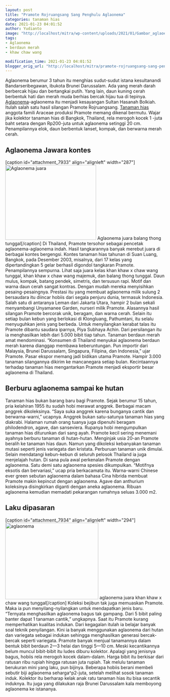 ```yaml
---
layout: post
title: "Pramote Rojruangsang Sang Penghulu Aglaonema"
categories: tanaman hias
date: 2021-01-23 04:01:52
author: Yudianto
image: "http://localhost/mitra/wp-content/uploads/2021/01/Gambar_aglaoema_986x768.jpg"
tags:
- Aglaonema
- berdaun merah
- khaw chaw wang

modification_time: 2021-01-23 04:01:52
blogger_orig_url: "http://localhost/mitra/pramote-rojruangsang-sang-penghulu.html"
---
```


Aglaonema berumur 3 tahun itu menghias sudut-sudut istana kesultanandi Bandarseribegawan, ibukota Brunei Darussalam. Ada yang merah darah berbercak hijau dan bertangkai putih. Yang lain, daun kuning cerah berbentuk hati dan merah muda berhias bercak hijau tua di tepinya. <a class="wpil_keyword_link " href="http://127.0.0.1/mitra/topik/aglaonema"  title="Aglaonema" data-wpil-keyword-link="linked">Aglaonema</a>-aglaonema itu menjadi kesayangan Sultan Hasanah Bolkiah. Itulah salah satu hasil silangan Pramote Rojruangsang.
<a class="wpil_keyword_link " href="http://127.0.0.1/mitra/tanaman-hias"  title="Tanaman hias" data-wpil-keyword-link="linked">Tanaman hias</a> anggota famili Araceae produksi Pramote memang dikenal bermutu. Wajar jika kolektor tanaman hias di Bangkok, Thailand, rela merogoh kocek 1 -juta baht setara dengan Rp200-juta untuk aglaonema setinggi 20 cm. Penampilannya elok, daun berbentuk lanset, kompak, dan berwarna merah cerah.
<h2 id="Jawara">Aglaonema Jawara kontes</h2>
[caption id="attachment_7933" align="alignleft" width="287"]<a href="http://127.0.0.1/mitra/wp-content/uploads/2021/01/Gambar_aglaoema2_932x768.jpg"><img class=" wp-image-7933" src="http://127.0.0.1/mitra/wp-content/uploads/2021/01/Gambar_aglaoema2_932x768.jpg" alt="Aglaonema juara " width="287" height="237" /></a> Aglaonema juara balang thong tunggal[/caption]
Di Thailand, Pramote tersohor sebagai pencetak aglaonema-aglaonema indah. Hasil tangkarannya banyak merebut juara di berbagai kontes bergengsi. Kontes tanaman hias tahunan di Suan Luang, Bangkok, pada Desember 2003, misalnya, dari 17 kelas yang dipertandingkan 5 gelar berhasil digondol tangkaran Pramote.
Penampilannya sempurna. Lihat saja juara kelas khan khaw x chaw wang tunggal, khan khaw x chaw wang majemuk, dan balang thong tunggal. Daun mulus, kompak, batang pendek, simetris, dan tersusun rapi. Motif dan warna daun cerah sangat kontras. Dengan mudah mereka menyisihkan pesaing-pesaingnya. Prestasi itu yang membuat aglaonema milik sulung 2 bersaudara itu diincar hobiis dari segala penjuru dunia, termasuk Indonesia.
Salah satu di antaranya Leman dari Jakarta Utara, hampir 2 bulan sekali menyambangi Unyamanee Garden, nurseri milik Pramote. Alasannya hasil silangan Pramote bercorak unik, beragam, dan warna cerah. Selain itu setiap bulan kebun yang berlokasi di Klongluang, Pathumtani, itu selalu menyuguhkan jenis yang berbeda.
Untuk menyilangkan kerabat talas itu Pramote dibantu saudara iparnya, Piya Subhaya Achin. Dari persilangan itu ia menghasilkan lebih dari 5.000 bibit tiap tahun. Tanaman berdaun merah amat mendominasi. “Konsumen di Thailand menyukai aglaonema berdaun merah karena dianggap membawa keberuntungan. Pun importir dari Malaysia, Brunei Darussalam, Singapura, Filipina, dan Indonesia,” ujar Pramote.
Pasar ekspor memang jadi bidikan utama Pramote. Hampir 3.000 tanaman silangannya dikirim ke mancanegara setiap bulan. Kecintaannya terhadap tanaman hias mengantarkan Pramote menjadi eksportir besar aglaonema di Thailand.
<h2 id="Berburu">Berburu aglaonema sampai ke hutan</h2>
Tanaman hias bukan barang baru bagi Pramote. Sejak berumur 15 tahun, pria kelahiran 1955 itu sudah hobi merawat anggrek. Berbagai macam anggrek dikoleksinya. “Saya suka anggrek karena bunganya cantik dan berwarna-warni,” ucapnya.
Anggrek bukan satu-satunya tanaman hias yang diakrabi. Halaman rumah orang tuanya juga dipenuhi beragam philodendron, agave, dan sanseviera. Rupanya hobi mengumpulkan tanaman hias diturunkan dari sang ayah. Pramote kecil sering menemani ayahnya berburu tanaman di hutan-hutan.
Menginjak usia 20-an Pramote beralih ke tanaman hias daun. Namun yang dikoleksi kebanyakan tanaman mutasi seperti jenis variegata dan kristata. Perburuan tanaman unik dimulai. Selain mendatangi kebun-kebun di seluruh pelosok Thailand ia juga menjelajah hutan. Di sana pula awal perkenalan Pramote dengan aglaonema. Satu demi satu aglaonema spesies dikumpulkan. “Motifnya eksotis dan bervariasi,” ucap pria berkacamata itu.
Warna-warni Chinese ever green sebutan aglaonema dalam bahasa Cina hibrida membuat Pramote makin kepincut dengan aglaonema. Agave dan anthurium koleksinya disingkirkan diganti dengan aneka aglaonema. Ribuan aglaonema kemudian memadati pekarangan rumahnya seluas 3.000 m2.
<h2 id="Laku">Laku dipasaran</h2>
[caption id="attachment_7934" align="alignleft" width="294"]<a href="http://127.0.0.1/mitra/wp-content/uploads/2021/01/Gambar_aglaoema1_934x768.jpg"><img class=" wp-image-7934" src="http://127.0.0.1/mitra/wp-content/uploads/2021/01/Gambar_aglaoema1_934x768.jpg" alt="aglaonema" width="294" height="242" /></a> aglaonema juara khan khaw x chaw wang tunggal[/caption]
Koleksi bejibun tak juga memuaskan Pramote. Maka ia pun menyilang-nyilangkan untuk mendapatkan jenis baru. “Ternyata menghasilkan aglaonema bagus tak gampang. Dari 5 bibit paling banter dapat 1 tanaman cantik,” ungkapnya. Saat itu Pramote kurang memperhatikan kualitas indukan. Dari kegagalan itulah ia belajar banyak soal teknik penyilangan. Kini ia banyak menggunakan aglaonema dari hutan dan variegata sebagai indukan sehingga menghasilkan generasi bercak-bercak seperti variegata.
Pramote banyak menjual tanamannya dalam bentuk bibit berdaun 2—3 helai dan tinggi 5—10 cm. Meski kecantikannya belum muncul bibit-bibit itu ludes diburu kolektor. Apalagi yang jenisnya bagus, hobiis rela merogoh kocek dalam-dalam. Harga bibit itu berkisar dari ratusan ribu rupiah hingga ratusan juta rupiah.
Tak melulu tanaman berukuran mini yang laku, pun bijinya. Beberapa hobiis berani membeli sebutir biji aglaonema seharga^p2-juta, setelah melihat sosok tanaman induk. Kolektor itu berharap kelak anak ratu tanaman hias itu bisa secantik induknya. Itu juga yang dilakukan raja Brunei Darussalam kala memboyong aglaonema ke istananya.
